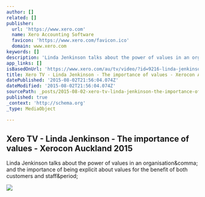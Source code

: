 ```yaml
---
author: []
related: []
publisher:
  url: 'https://www.xero.com'
  name: Xero Accounting Software
  favicon: 'https://www.xero.com/favicon.ico'
  domain: www.xero.com
keywords: []
description: 'Linda Jenkinson talks about the power of values in an organisation, and the importance of being explicit about values for the benefit of both customers and staff.'
app_links: []
isBasedOnUrl: 'https://www.xero.com/au/tv/video/?id=9216-linda-jenkinson--the-importance-of-values--xerocon-auckland-2015'
title: Xero TV - Linda Jenkinson - The importance of values - Xerocon Auckland 2015
datePublished: '2015-08-02T21:56:04.074Z'
dateModified: '2015-08-02T21:56:04.074Z'
sourcePath: _posts/2015-08-02-xero-tv-linda-jenkinson-the-importance-of-values-xeroc.md
published: true
_context: 'http://schema.org'
_type: MediaObject

---
```

<article style=""><h1>Xero TV - Linda Jenkinson - The importance of values - Xerocon Auckland 2015</h1><p>Linda Jenkinson talks about the power of values in an organisation&amp;comma; and the importance of being explicit about values for the benefit of both customers and staff&amp;period;</p><img src="https://www.xero.com/media/742876/xerotv-opengraph.png" /></article>